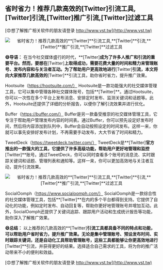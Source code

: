 ## **省时省力！推荐几款高效的**[Twitter]**引流工具,**[Twitter]**引流,**[Twitter]**推广引流,**[Twitter]**过滤工具**

[😍想了解推广相关软件的朋友请登录 http://www.vst.tw](http://www.vst.tw)

 <center><img src="https://vst.tw/MP4/tuiguang/png/7.png" alt="省时省力！推荐几款高效的**[Twitter]**引流工具,**[Twitter]**引流,**[Twitter]**推广引流,**[Twitter]**过滤工具"></center>

**😄导语：**
在当今社交媒体盛行的时代，**[Twitter]**成为了许多人推广和引流的重要平台。然而，要想在**[Twitter]**上取得成功，需要花费大量的时间和精力来管理账号、发布内容和与关注者互动。为了帮助用户更高效地进行**[Twitter]**引流，本文将向大家推荐几款高效的**[Twitter]**引流工具，助你省时省力，提升推广效果。

Hootsuite（https://hootsuite.com/）
Hootsuite是一款功能强大的社交媒体管理工具，它可以集中管理各种社交媒体账号，包括**[Twitter]**。通过Hootsuite，你可以一次性在多个平台上发布消息、安排定时发布、监测关键词和话题等。此外，Hootsuite还提供了详细的分析报告，以便你了解引流效果并进行优化。

Buffer（https://buffer.com/）
Buffer是另一款备受推崇的社交媒体管理工具，它专注于帮助用户管理发布内容的时间表。通过Buffer，你可以预先设定好发布时间，然后将内容添加到队列中，Buffer会自动按照设定的时间发布。这样一来，你就可以事先安排好发布计划，不再需要手动发布，大大节省了时间和精力。

TweetDeck（https://tweetdeck.twitter.com/）
TweetDeck是**[Twitter]**官方推出的一款强大的工具，它提供了许多高级功能，帮助用户更好地管理和监控**[Twitter]**账号。通过TweetDeck，你可以同时查看多个账号的消息流、实时跟踪关键词和话题、管理列表和通知等。这样一来，你可以更加高效地与关注者互动，提升引流效果。

 <center><img src="https://vst.tw/MP4/tuiguang/png/7.png" alt="省时省力！推荐几款高效的**[Twitter]**引流工具,**[Twitter]**引流,**[Twitter]**推广引流,**[Twitter]**过滤工具"></center>

SocialOomph（https://www.socialoomph.com/）
SocialOomph是一款综合性的社交媒体管理工具，包括**[Twitter]**在内的多个平台都得到支持。它提供了自动化的功能，例如定时发布、自动回复等，帮助你更好地管理账号并增加互动。此外，SocialOomph还提供了关键词追踪、跟踪用户活动和生成统计报告等功能，助你深入了解推广效果。

**😄总结：**
以上推荐的几款高效的**[Twitter]**引流工具都具备不同的特点和功能，可以帮助用户省时省力，提升推广效果。无论是集中管理账号、预设发布时间、实时跟踪关键词，还是自动化工具帮助管理账号，这些工具都能够让你更高效地进行**[Twitter]**引流，并获得更好的结果。选择适合自己需求的工具，将为你的推广活动带来不小的便利和效益。

[😍想了解推广相关软件的朋友请登录 http://www.vst.tw](http://www.vst.tw)



